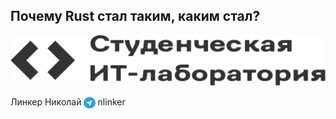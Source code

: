 
## Почему Rust стал таким, каким стал?

![studentlab_logo.png](assets/studentlab_logo_black.svg)
<div class="fragment fade-up info">
    Линкер Николай 
    <img src="assets/logo/telegram.png" style="height: 1.3em; vertical-align: middle" alt="" /> nlinker
</div>
